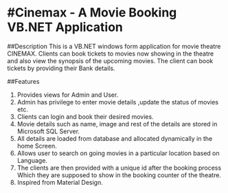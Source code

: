 #Cinemax - A Movie Booking VB.NET Application
==================================
##Description
This is a VB.NET windows form application for movie theatre CINEMAX.
Clients can book tickets to movies now showing in the theatre and also view the
synopsis of the upcoming movies. The client can book tickets by providing their
Bank details.

##Features
1. Provides views for Admin and User.
2. Admin has privilege to enter movie details ,update the status of movies etc.
3. Clients can login and book their desired movies.
4. Movie details such as name, image and rest of the details are stored in
Microsoft SQL Server.
5. All details are loaded from database and allocated dynamically in the home
Screen.
6. Allows user to search on going movies in a particular location based on
Language.
7. The clients are then provided with a unique id after the booking process
Which they are supposed to show in the booking counter of the theatre.
8. Inspired from Material Design.
